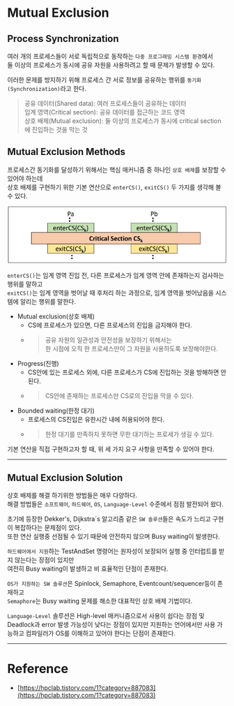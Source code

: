# Mutual Exclusion

## Process Synchronization

여러 개의 프로세스들이 서로 독립적으로 동작하는 `다중 프로그래밍 시스템 환경`에서  
둘 이상의 프로세스가 동시에 공유 자원을 사용하려고 할 때 문제가 발생할 수 있다.  
  
이러한 문제를 방지하기 위해 프로세스 간 서로 정보를 공유하는 행위를 `동기화(Synchronization)`라고 한다.

> 공유 데이터(Shared data): 여러 프로세스들이 공유하는 데이터  
> 임계 영역(Critical section): 공유 데이터를 접근하는 코드 영역  
> 상호 배제(Mutual exclusion): 둘 이상의 프로세스가 동시에 critical section에 진입하는 것을 막는 것

## Mutual Exclusion Methods

프로세스간 동기화를 달성하기 위해서는 핵심 매커니즘 중 하나인 `상호 배제`를 보장할 수 있어야 하는데  
상호 배제를 구현하기 위한 기본 연산으로 `enterCS()`, `exitCS()` 두 가지를 생각해 볼 수 있다.  

<img src="img/mutual_exclusion01.png">
  
`enterCS()`는 임계 영역 진입 전, 다른 프로세스가 임계 영역 안에 존재하는지 검사하는 행위를 말하고  
`exitCS()`는 임계 영역을 벗어날 때 후처리 하는 과정으로, 임계 영역을 벗어났음을 시스템에 알리는 행위를 말한다.  

- Mutual exclusion(상호 배제)
  - CS에 프로세스가 있으면, 다른 프로세스의 진입을 금지해야 한다.
  - > 공유 자원의 일관성과 안전성을 보장하기 위해서는  
    > 한 시점에 오직 한 프로세스만이 그 자원을 사용하도록 보장해야한다.
- Progress(진행)
  - CS안에 있는 프로세스 외에, 다른 프로세스가 CS에 진입하는 것을 방해하면 안된다.
  - > CS안에 존재하는 프로세스만 CS로의 진입을 막을 수 있다.
- Bounded waiting(한정 대기)
  - 프로세스의 CS진입은 유한시간 내에 허용되어야 한다.
  - > 한정 대기를 만족하지 못하면 무한 대기하는 프로세가 생길 수 있다.
 
기본 연산을 직접 구현하고자 할 때, 위 세 가지 요구 사항을 만족할 수 있어야 한다.

---

## Mutual Exclusion Solution 

상호 배제를 해결 하기위한 방법들은 매우 다양하다.  
해결 방법들은 `소프트웨어`, `하드웨어`, `OS`, `Language-Level` 수준에서 점점 발전되어 왔다.

초기에 등장한 Dekker's, Dijkstra\`s 알고리즘 같은 `SW 솔루션`들은 속도가 느리고 구현이 복잡하다는 문제점이 있다.  
또한 연산 실행중 선점될 수 있기 때문에 안전하지 않으며 Busy waiting이 발생한다.  
  
`하드웨어에서 지원`하는 TestAndSet 명령어는 원자성이 보장되어 실행 중 인터럽트를 받지 않는다는 장점이 있지만  
여전히 Busy waiting이 발생하고 비 효율적인 단점이 존재한다.  

`OS가 지원하는 SW 솔루션`은 Spinlock, Semaphore, Eventcount/sequencer등이 존재하고  
`Semaphore`는 Busy waiting 문제를 해소한 대표적인 상호 배제 기법이다.
  
`Language-Level` 솔루션은 High-level 매커니즘으로서 사용이 쉽다는 장점 및 Deadlock과 error 발생 가능성이 낮다는 장점이 있지만
지원하는 언어에서만 사용 가능하고 컴파일러가 OS를 이해하고 있어야 한다는 단점이 존재한다.

---

# Reference

- [https://hpclab.tistory.com/1?category=887083](https://hpclab.tistory.com/1?category=887083)
